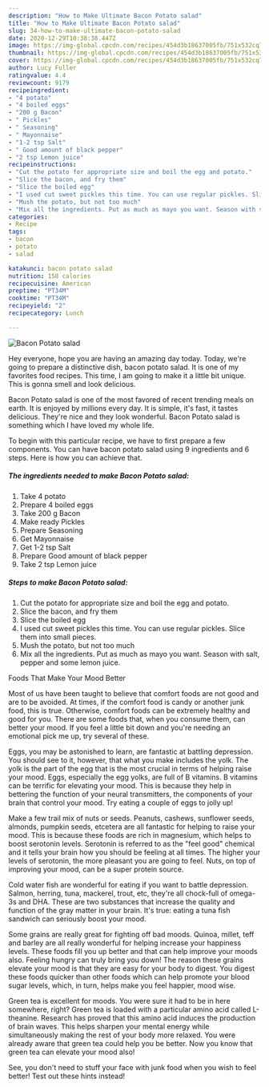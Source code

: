 ```yaml
---
description: "How to Make Ultimate Bacon Potato salad"
title: "How to Make Ultimate Bacon Potato salad"
slug: 34-how-to-make-ultimate-bacon-potato-salad
date: 2020-12-29T10:38:38.447Z
image: https://img-global.cpcdn.com/recipes/454d3b18637005fb/751x532cq70/bacon-potato-salad-recipe-main-photo.jpg
thumbnail: https://img-global.cpcdn.com/recipes/454d3b18637005fb/751x532cq70/bacon-potato-salad-recipe-main-photo.jpg
cover: https://img-global.cpcdn.com/recipes/454d3b18637005fb/751x532cq70/bacon-potato-salad-recipe-main-photo.jpg
author: Lucy Fuller
ratingvalue: 4.4
reviewcount: 9179
recipeingredient:
- "4 potato"
- "4 boiled eggs"
- "200 g Bacon"
- " Pickles"
- " Seasoning"
- " Mayonnaise"
- "1-2 tsp Salt"
- " Good amount of black pepper"
- "2 tsp Lemon juice"
recipeinstructions:
- "Cut the potato for appropriate size and boil the egg and potato."
- "Slice the bacon, and fry them"
- "Slice the boiled egg"
- "I used cut sweet pickles this time. You can use regular pickles. Slice them into small pieces."
- "Mush the potato, but not too much"
- "Mix all the ingredients. Put as much as mayo you want. Season with salt, pepper and some lemon juice."
categories:
- Recipe
tags:
- bacon
- potato
- salad

katakunci: bacon potato salad 
nutrition: 158 calories
recipecuisine: American
preptime: "PT34M"
cooktime: "PT34M"
recipeyield: "2"
recipecategory: Lunch

---
```



![Bacon Potato salad](https://img-global.cpcdn.com/recipes/454d3b18637005fb/751x532cq70/bacon-potato-salad-recipe-main-photo.jpg)

Hey everyone, hope you are having an amazing day today. Today, we're going to prepare a distinctive dish, bacon potato salad. It is one of my favorites food recipes. This time, I am going to make it a little bit unique. This is gonna smell and look delicious.

Bacon Potato salad is one of the most favored of recent trending meals on earth. It is enjoyed by millions every day. It is simple, it's fast, it tastes delicious. They're nice and they look wonderful. Bacon Potato salad is something which I have loved my whole life.




To begin with this particular recipe, we have to first prepare a few components. You can have bacon potato salad using 9 ingredients and 6 steps. Here is how you can achieve that.

<!--inarticleads1-->

##### The ingredients needed to make Bacon Potato salad:

1. Take 4 potato
1. Prepare 4 boiled eggs
1. Take 200 g Bacon
1. Make ready  Pickles
1. Prepare  Seasoning
1. Get  Mayonnaise
1. Get 1-2 tsp Salt
1. Prepare  Good amount of black pepper
1. Take 2 tsp Lemon juice




<!--inarticleads2-->

##### Steps to make Bacon Potato salad:

1. Cut the potato for appropriate size and boil the egg and potato.
1. Slice the bacon, and fry them
1. Slice the boiled egg
1. I used cut sweet pickles this time. You can use regular pickles. Slice them into small pieces.
1. Mush the potato, but not too much
1. Mix all the ingredients. Put as much as mayo you want. Season with salt, pepper and some lemon juice.




Foods That Make Your Mood Better


Most of us have been taught to believe that comfort foods are not good and are to be avoided. At times, if the comfort food is candy or another junk food, this is true. Otherwise, comfort foods can be extremely healthy and good for you. There are some foods that, when you consume them, can better your mood. If you feel a little bit down and you're needing an emotional pick me up, try several of these.

Eggs, you may be astonished to learn, are fantastic at battling depression. You should see to it, however, that what you make includes the yolk. The yolk is the part of the egg that is the most crucial in terms of helping raise your mood. Eggs, especially the egg yolks, are full of B vitamins. B vitamins can be terrific for elevating your mood. This is because they help in bettering the function of your neural transmitters, the components of your brain that control your mood. Try eating a couple of eggs to jolly up!

Make a few trail mix of nuts or seeds. Peanuts, cashews, sunflower seeds, almonds, pumpkin seeds, etcetera are all fantastic for helping to raise your mood. This is because these foods are rich in magnesium, which helps to boost serotonin levels. Serotonin is referred to as the "feel good" chemical and it tells your brain how you should be feeling at all times. The higher your levels of serotonin, the more pleasant you are going to feel. Nuts, on top of improving your mood, can be a super protein source.

Cold water fish are wonderful for eating if you want to battle depression. Salmon, herring, tuna, mackerel, trout, etc, they're all chock-full of omega-3s and DHA. These are two substances that increase the quality and function of the gray matter in your brain. It's true: eating a tuna fish sandwich can seriously boost your mood. 

Some grains are really great for fighting off bad moods. Quinoa, millet, teff and barley are all really wonderful for helping increase your happiness levels. These foods fill you up better and that can help improve your moods also. Feeling hungry can truly bring you down! The reason these grains elevate your mood is that they are easy for your body to digest. You digest these foods quicker than other foods which can help promote your blood sugar levels, which, in turn, helps make you feel happier, mood wise.

Green tea is excellent for moods. You were sure it had to be in here somewhere, right? Green tea is loaded with a particular amino acid called L-theanine. Research has proved that this amino acid induces the production of brain waves. This helps sharpen your mental energy while simultaneously making the rest of your body more relaxed. You were already aware that green tea could help you be better. Now you know that green tea can elevate your mood also!

See, you don't need to stuff your face with junk food when you wish to feel better! Test out  these hints  instead!

